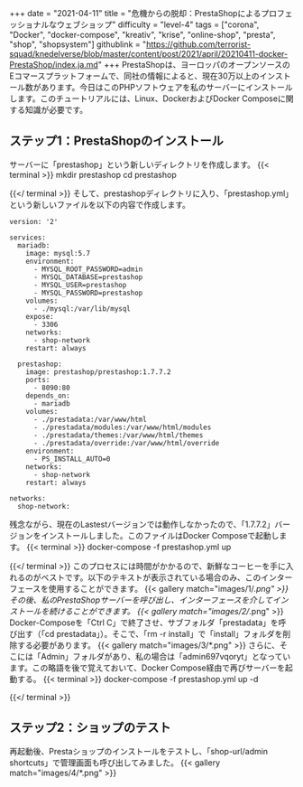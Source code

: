 +++
date = "2021-04-11"
title = "危機からの脱却：PrestaShopによるプロフェッショナルなウェブショップ"
difficulty = "level-4"
tags = ["corona", "Docker", "docker-compose", "kreativ", "krise", "online-shop", "presta", "shop", "shopsystem"]
githublink = "https://github.com/terrorist-squad/knedelverse/blob/master/content/post/2021/april/20210411-docker-PrestaShop/index.ja.md"
+++
PrestaShopは、ヨーロッパのオープンソースのEコマースプラットフォームで、同社の情報によると、現在30万以上のインストール数があります。今日はこのPHPソフトウェアを私のサーバーにインストールします。このチュートリアルには、Linux、DockerおよびDocker Composeに関する知識が必要です。
## ステップ1：PrestaShopのインストール
サーバーに「prestashop」という新しいディレクトリを作成します。
{{< terminal >}}
mkdir prestashop
cd prestashop

{{</ terminal >}}
そして、prestashopディレクトリに入り、「prestashop.yml」という新しいファイルを以下の内容で作成します。
```
version: '2'

services:
  mariadb:
    image: mysql:5.7
    environment:
      - MYSQL_ROOT_PASSWORD=admin
      - MYSQL_DATABASE=prestashop
      - MYSQL_USER=prestashop
      - MYSQL_PASSWORD=prestashop
    volumes:
      - ./mysql:/var/lib/mysql
    expose:
      - 3306
    networks:
      - shop-network
    restart: always

  prestashop:
    image: prestashop/prestashop:1.7.7.2
    ports:
      - 8090:80
    depends_on:
      - mariadb
    volumes:
      - ./prestadata:/var/www/html
      - ./prestadata/modules:/var/www/html/modules
      - ./prestadata/themes:/var/www/html/themes
      - ./prestadata/override:/var/www/html/override
    environment:
      - PS_INSTALL_AUTO=0
    networks:
      - shop-network
    restart: always

networks:
  shop-network:

```
残念ながら、現在のLastestバージョンでは動作しなかったので、「1.7.7.2」バージョンをインストールしました。このファイルはDocker Composeで起動します。
{{< terminal >}}
docker-compose -f prestashop.yml up

{{</ terminal >}}
このプロセスには時間がかかるので、新鮮なコーヒーを手に入れるのがベストです。以下のテキストが表示されている場合のみ、このインターフェースを使用することができます。
{{< gallery match="images/1/*.png" >}}
その後、私のPrestaShopサーバーを呼び出し、インターフェースを介してインストールを続けることができます。
{{< gallery match="images/2/*.png" >}}
Docker-Composeを「Ctrl C」で終了させ、サブフォルダ「prestadata」を呼び出す（「cd prestadata」）。そこで、「rm -r install」で「install」フォルダを削除する必要があります。
{{< gallery match="images/3/*.png" >}}
さらに、そこには「Admin」フォルダがあり、私の場合は「admin697vqoryt」となっています。この略語を後で覚えておいて、Docker Compose経由で再びサーバーを起動する。
{{< terminal >}}
docker-compose -f prestashop.yml up -d

{{</ terminal >}}

## ステップ2：ショップのテスト
再起動後、Prestaショップのインストールをテストし、「shop-url/admin shortcuts」で管理画面も呼び出してみました。
{{< gallery match="images/4/*.png" >}}